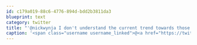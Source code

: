 ```yaml
---
id: c179a019-88c6-4776-894d-bdd2b3811da3
blueprint: text
category: twitter
title: "'@nickwynja I don't understand the current trend towards those."
caption: '<span class="username username_linked">@<a href="https://twitter.com/nickwynja" title="Nick Wynja">nickwynja</a></span> I don''t understand the current trend towards those.'
---
```

